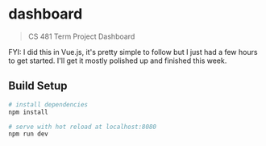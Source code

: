 # dashboard

> CS 481 Term Project Dashboard

FYI: I did this in Vue.js, it's pretty simple to follow but I just had a few hours to get started. I'll get it mostly polished up and finished this week.

## Build Setup

``` bash
# install dependencies
npm install

# serve with hot reload at localhost:8080
npm run dev
